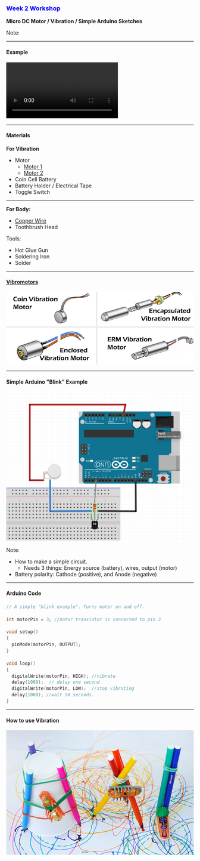### <span style="color: blue">Week 2 Workshop</span>
<!-- .slide: class=".uk-width-1-1 uk-height-large" -->  

**Micro DC Motor / Vibration / Simple Arduino Sketches**

Note:

---

#### Example

<video width="300" controls>
    <source src="./images/example.mov" type="video/mp4">
</video>

---

#### Materials

<b>For Vibration</b>
- Motor  
  - <a target="_blank" href="https://www.aliexpress.us/item/2251832682681500.html?spm=a2g0o.order_list.order_list_main.11.23581802iSGv1Z&gatewayAdapt=glo2usa">Motor 1</a>
  - <a target="_blank" href="https://www.amazon.com/dp/B07KYLZC1S?psc=1&ref=ppx_yo2ov_dt_b_product_details">Motor 2</a>
- Coin Cell Battery
- Battery Holder / Electrical Tape
- Toggle Switch

<hr>

<b>For Body:</b>  
- <a href="https://www.amazon.com/gp/product/B07H7FCWDQ/ref=ppx_yo_dt_b_search_asin_title?ie=UTF8&psc=1">Copper Wire</a>
- Toothbrush Head

Tools:
- Hot Glue Gun
- Soldering Iron
- Solder

---

#### <a target="_blank" href="https://makeabilitylab.github.io/physcomp/advancedio/vibromotor.html">Vibromotors</a>

<img src="./images/vibration_motor.jpg"></img>

---

#### Simple Arduino "Blink" Example

<a href="./arduino/Blink/blink_breadboard.png"><img width="500" src="./arduino/Blink/blink_breadboard.png"></img></a>

Note:
- How to make a simple circuit.
  - Needs 3 things: Energy source (battery), wires, output (motor)
- Battery polarity: Cathode (positive), and Anode (negative)

---

#### Arduino Code

```c
// A simple "blink example". Turns motor on and off.

int motorPin = 3; //motor transistor is connected to pin 3

void setup()
{
  pinMode(motorPin, OUTPUT);
}

void loop()
{
  digitalWrite(motorPin, HIGH); //vibrate
  delay(1000);  // delay one second
  digitalWrite(motorPin, LOW);  //stop vibrating
  delay(1000); //wait 50 seconds.
}
```

---

#### How to use Vibration

<img src="./images/hex_drawbots.png"></img>
